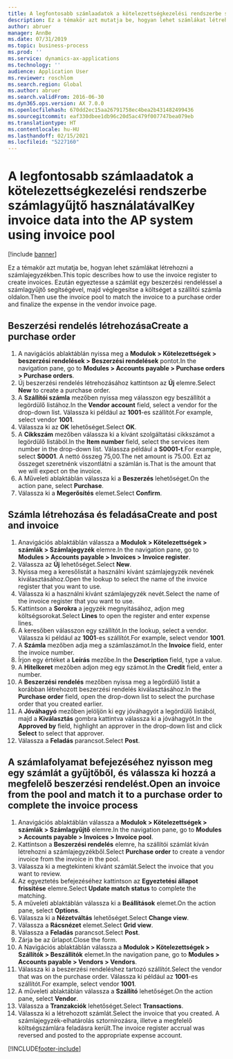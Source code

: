 ```yaml
---
title: A legfontosabb számlaadatok a kötelezettségkezelési rendszerbe számlagyűjtő használatával
description: Ez a témakör azt mutatja be, hogyan lehet számlákat létrehozni a számlajegyzékben.
author: abruer
manager: AnnBe
ms.date: 07/31/2019
ms.topic: business-process
ms.prod: ''
ms.service: dynamics-ax-applications
ms.technology: ''
audience: Application User
ms.reviewer: roschlom
ms.search.region: Global
ms.author: abruer
ms.search.validFrom: 2016-06-30
ms.dyn365.ops.version: AX 7.0.0
ms.openlocfilehash: 670dd2ec15aa26791758ec4bea2b431482499436
ms.sourcegitcommit: eaf330dbee1db96c20d5ac479f007747bea079eb
ms.translationtype: HT
ms.contentlocale: hu-HU
ms.lasthandoff: 02/15/2021
ms.locfileid: "5227160"
---
```

# <a name="key-invoice-data-into-the-ap-system-using-invoice-pool"></a><span data-ttu-id="e6892-103">A legfontosabb számlaadatok a kötelezettségkezelési rendszerbe számlagyűjtő használatával</span><span class="sxs-lookup"><span data-stu-id="e6892-103">Key invoice data into the AP system using invoice pool</span></span>

[!include [banner](../../includes/banner.md)]

<span data-ttu-id="e6892-104">Ez a témakör azt mutatja be, hogyan lehet számlákat létrehozni a számlajegyzékben.</span><span class="sxs-lookup"><span data-stu-id="e6892-104">This topic describes how to use the invoice register to create invoices.</span></span> <span data-ttu-id="e6892-105">Ezután egyeztesse a számlát egy beszerzési rendeléssel a számlagyűjtő segítségével, majd véglegesítse a költséget a szállítói számla oldalon.</span><span class="sxs-lookup"><span data-stu-id="e6892-105">Then use the invoice pool to match the invoice to a purchase order and finalize the expense in the vendor invoice page.</span></span>


## <a name="create-a-purchase-order"></a><span data-ttu-id="e6892-106">Beszerzési rendelés létrehozása</span><span class="sxs-lookup"><span data-stu-id="e6892-106">Create a purchase order</span></span>
1. <span data-ttu-id="e6892-107">A navigációs ablaktáblán nyissa meg a **Modulok > Kötelezettségek > beszerzési rendelések > Beszerzési rendelések** pontot.</span><span class="sxs-lookup"><span data-stu-id="e6892-107">In the navigation pane, go to **Modules > Accounts payable > Purchase orders > Purchase orders**.</span></span>
2. <span data-ttu-id="e6892-108">Új beszerzési rendelés létrehozásához kattintson az **Új** elemre.</span><span class="sxs-lookup"><span data-stu-id="e6892-108">Select **New** to create a purchase order.</span></span>
3. <span data-ttu-id="e6892-109">A **Szállítói számla** mezőben nyissa meg válasszon egy beszállítót a legördülő listához.</span><span class="sxs-lookup"><span data-stu-id="e6892-109">In the **Vendor account** field, select a vendor for the drop-down list.</span></span> <span data-ttu-id="e6892-110">Válassza ki például az **1001**-es szállítót.</span><span class="sxs-lookup"><span data-stu-id="e6892-110">For example, select vendor **1001**.</span></span>
4. <span data-ttu-id="e6892-111">Válassza ki az **OK** lehetőséget.</span><span class="sxs-lookup"><span data-stu-id="e6892-111">Select **OK**.</span></span>
5. <span data-ttu-id="e6892-112">A **Cikkszám** mezőben válassza ki a kívánt szolgáltatási cikkszámot a legördülő listából.</span><span class="sxs-lookup"><span data-stu-id="e6892-112">In the **Item number** field, select the services item number in the drop-down list.</span></span> <span data-ttu-id="e6892-113">Válassza például a **S0001-t**.</span><span class="sxs-lookup"><span data-stu-id="e6892-113">For example, select **S0001**.</span></span> <span data-ttu-id="e6892-114">A nettó összeg 75,00.</span><span class="sxs-lookup"><span data-stu-id="e6892-114">The net amount is 75.00.</span></span>  <span data-ttu-id="e6892-115">Ezt az összeget szeretnénk viszontlátni a számlán is.</span><span class="sxs-lookup"><span data-stu-id="e6892-115">That is the amount that we will expect on the invoice.</span></span>  
6. <span data-ttu-id="e6892-116">A Műveleti ablaktáblán válassza ki a **Beszerzés** lehetőséget.</span><span class="sxs-lookup"><span data-stu-id="e6892-116">On the action pane, select **Purchase**.</span></span>
7. <span data-ttu-id="e6892-117">Válassza ki a **Megerősítés** elemet.</span><span class="sxs-lookup"><span data-stu-id="e6892-117">Select **Confirm**.</span></span>

## <a name="create-and-post-and-invoice"></a><span data-ttu-id="e6892-118">Számla létrehozása és feladása</span><span class="sxs-lookup"><span data-stu-id="e6892-118">Create and post and invoice</span></span>
1. <span data-ttu-id="e6892-119">Anavigációs ablaktáblán válassza a **Modulok > Kötelezettségek > számlák > Számlajegyzék** elemre.</span><span class="sxs-lookup"><span data-stu-id="e6892-119">In the navigation pane, go to **Modules > Accounts payable > Invoices > Invoice register**.</span></span>
2. <span data-ttu-id="e6892-120">Válassza az **Új** lehetőséget.</span><span class="sxs-lookup"><span data-stu-id="e6892-120">Select **New**.</span></span>
3. <span data-ttu-id="e6892-121">Nyissa meg a keresőlistát a használni kívánt számlajegyzék nevének kiválasztásához.</span><span class="sxs-lookup"><span data-stu-id="e6892-121">Open the lookup to select the name of the invoice register that you want to use.</span></span>
4. <span data-ttu-id="e6892-122">Válassza ki a használni kívánt számlajegyzék nevét.</span><span class="sxs-lookup"><span data-stu-id="e6892-122">Select the name of the invoice register that you want to use.</span></span>
5. <span data-ttu-id="e6892-123">Kattintson a **Sorokra** a jegyzék megnyitásához, adjon meg költségsorokat.</span><span class="sxs-lookup"><span data-stu-id="e6892-123">Select **Lines** to open the register and enter expense lines.</span></span>
6. <span data-ttu-id="e6892-124">A keresőben válasszon egy szállítót.</span><span class="sxs-lookup"><span data-stu-id="e6892-124">In the lookup, select a vendor.</span></span> <span data-ttu-id="e6892-125">Válassza ki például az **1001**-es szállítót.</span><span class="sxs-lookup"><span data-stu-id="e6892-125">For example, select vendor **1001**.</span></span>
7. <span data-ttu-id="e6892-126">A **Számla** mezőben adja meg a számlaszámot.</span><span class="sxs-lookup"><span data-stu-id="e6892-126">In the **Invoice** field, enter the invoice number.</span></span>
8. <span data-ttu-id="e6892-127">Írjon egy értéket a **Leírás** mezőbe.</span><span class="sxs-lookup"><span data-stu-id="e6892-127">In the **Description** field, type a value.</span></span>
9. <span data-ttu-id="e6892-128">A **Hitelkeret** mezőben adjon meg egy számot.</span><span class="sxs-lookup"><span data-stu-id="e6892-128">In the **Credit** field, enter a number.</span></span>
10. <span data-ttu-id="e6892-129">A **Beszerzési rendelés** mezőben nyissa meg a legördülő listát a korábban létrehozott beszerzési rendelés kiválasztásához.</span><span class="sxs-lookup"><span data-stu-id="e6892-129">In the **Purchase order** field, open the drop-down list to select the purchase order that you created earlier.</span></span>
11. <span data-ttu-id="e6892-130">A **Jóváhagyó** mezőben jelöljön ki egy jóváhagyót a legördülő listából, majd a **Kiválasztás** gombra kattintva válassza ki a jóváhagyót.</span><span class="sxs-lookup"><span data-stu-id="e6892-130">In the **Approved by** field, highlight an approver in the drop-down list and click **Select** to select that approver.</span></span>
12. <span data-ttu-id="e6892-131">Válassza a **Feladás** parancsot.</span><span class="sxs-lookup"><span data-stu-id="e6892-131">Select **Post**.</span></span>

## <a name="open-an-invoice-from-the-pool-and-match-it-to-a-purchase-order-to-complete-the-invoice-process"></a><span data-ttu-id="e6892-132">A számlafolyamat befejezéséhez nyisson meg egy számlát a gyűjtőből, és válassza ki hozzá a megfelelő beszerzési rendelést.</span><span class="sxs-lookup"><span data-stu-id="e6892-132">Open an invoice from the pool and match it to a purchase order to complete the invoice process</span></span>
1. <span data-ttu-id="e6892-133">Anavigációs ablaktáblán válassza a **Modulok > Kötelezettségek > számlák > Számlagyűjtő** elemre.</span><span class="sxs-lookup"><span data-stu-id="e6892-133">In the navigation pane, go to **Modules > Accounts payable > Invoices > Invoice pool**.</span></span>
2. <span data-ttu-id="e6892-134">Kattintson a **Beszerzési rendelés** elemre, ha szállítói számlát kíván létrehozni a számlajegyzékből.</span><span class="sxs-lookup"><span data-stu-id="e6892-134">Select **Purchase order** to create a vendor invoice from the invoice in the pool.</span></span>
3. <span data-ttu-id="e6892-135">Válassza ki a megtekinteni kívánt számlát.</span><span class="sxs-lookup"><span data-stu-id="e6892-135">Select the invoice that you want to review.</span></span>
4. <span data-ttu-id="e6892-136">Az egyeztetés befejezéséhez kattintson az **Egyeztetési állapot frissítése** elemre.</span><span class="sxs-lookup"><span data-stu-id="e6892-136">Select **Update match status** to complete the matching.</span></span>
5. <span data-ttu-id="e6892-137">A műveleti ablaktáblán válassza ki a **Beállítások** elemet.</span><span class="sxs-lookup"><span data-stu-id="e6892-137">On the action pane, select **Options**.</span></span>
6. <span data-ttu-id="e6892-138">Válassza ki a **Nézetváltás** lehetőséget.</span><span class="sxs-lookup"><span data-stu-id="e6892-138">Select **Change view**.</span></span>
7. <span data-ttu-id="e6892-139">Válassza a **Rácsnézet** elemet.</span><span class="sxs-lookup"><span data-stu-id="e6892-139">Select **Grid view**.</span></span>
8. <span data-ttu-id="e6892-140">Válassza a **Feladás** parancsot.</span><span class="sxs-lookup"><span data-stu-id="e6892-140">Select **Post**.</span></span>
9. <span data-ttu-id="e6892-141">Zárja be az űrlapot.</span><span class="sxs-lookup"><span data-stu-id="e6892-141">Close the form.</span></span>
10. <span data-ttu-id="e6892-142">A Navigációs ablaktáblán válassza a **Modulok > Kötelezettségek > Szállítók > Beszállítók** elemet.</span><span class="sxs-lookup"><span data-stu-id="e6892-142">In the navigation pane, go to **Modules > Accounts payable > Vendors > Vendors**.</span></span>
11. <span data-ttu-id="e6892-143">Válassza ki a beszerzési rendeléshez tartozó szállítót.</span><span class="sxs-lookup"><span data-stu-id="e6892-143">Select the vendor that was on the purchase order.</span></span> <span data-ttu-id="e6892-144">Válassza ki például az **1001**-es szállítót.</span><span class="sxs-lookup"><span data-stu-id="e6892-144">For example, select vendor **1001**.</span></span>
12. <span data-ttu-id="e6892-145">A műveleti ablaktáblán válassza a **Szállító** lehetőséget.</span><span class="sxs-lookup"><span data-stu-id="e6892-145">On the action pane, select **Vendor**.</span></span>
13. <span data-ttu-id="e6892-146">Válassza a **Tranzakciók** lehetőséget.</span><span class="sxs-lookup"><span data-stu-id="e6892-146">Select **Transactions**.</span></span>
14. <span data-ttu-id="e6892-147">Válassza ki a létrehozott számlát.</span><span class="sxs-lookup"><span data-stu-id="e6892-147">Select the invoice that you created.</span></span> <span data-ttu-id="e6892-148">A számlajegyzék-elhatárolás sztornírozásra, illetve a megfelelő költségszámlára feladásra került.</span><span class="sxs-lookup"><span data-stu-id="e6892-148">The invoice register accrual was reversed and posted to the appropriate expense account.</span></span>  



[!INCLUDE[footer-include](../../../includes/footer-banner.md)]